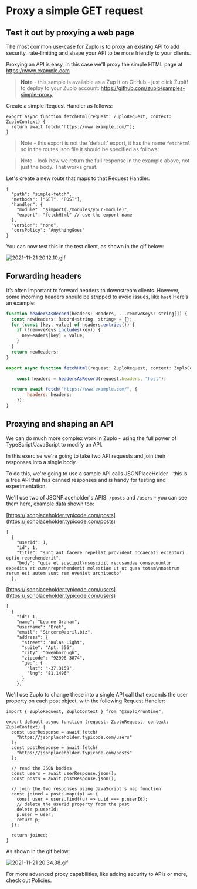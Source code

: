 # Proxy a simple GET request

## Test it out by proxying a web page

The most common use-case for Zuplo is to proxy an existing API to add security,
rate-limiting and shape your API to be more friendly to your clients.

Proxying an API is easy, in this case we'll proxy the simple HTML page at
https://www.example.com

> **Note** - this sample is available as a Zup It on GitHub - just click ZupIt!
> to deploy to your Zuplo account: https://github.com/zuplo/samples-simple-proxy

Create a simple Request Handler as follows:

```tsx
export async function fetchHtml(request: ZuploRequest, context: ZuploContext) {
  return await fetch("https://www.example.com/");
}
```

> Note - this export is not the 'default' export, it has the name `fetchHtml` so
> in the routes.json file it should be specified as follows:

> Note - look how we return the full response in the example above, not just the
> body. That works great.

Let's create a new route that maps to that Request Handler.

```tsx
{
  "path": "simple-fetch",
  "methods": ["GET", "POST"],
  "handler": {
    "module": "$import(./modules/your-module)",
    "export": "fetchHtml" // use the export name
  },
  "version": "none",
  "corsPolicy": "AnythingGoes"
}
```

You can now test this in the test client, as shown in the gif below:

![2021-11-21 20.12.10.gif](/media/guides/proxy-a-simple-get-request/2021-11-21_20.12.10.gif)

## Forwarding headers

It’s often important to forward headers to downstream clients. However, some
incoming headers should be stripped to avoid issues, like `host`.Here’s an
example:

```jsx
function headersAsRecord(headers: Headers, ...removeKeys: string[]) {
  const newHeaders: Record<string, string> = {};
  for (const [key, value] of headers.entries()) {
    if (!removeKeys.includes(key)) {
      newHeaders[key] = value;
    }
  }
  return newHeaders;
}

export async function fetchHtml(request: ZuploRequest, context: ZuploContext) {

	const headers = headersAsRecord(request.headers, "host");

  return await fetch("https://www.example.com/", {
		headers: headers;
	});
}

```

## Proxying and shaping an API

We can do much more complex work in Zuplo - using the full power of
TypeScript/JavaScript to modify an API.

In this exercise we're going to take two API requests and join their responses
into a single body.

To do this, we're going to use a sample API calls JSONPlaceHolder - this is a
free API that has canned responses and is handy for testing and experimentation.

We'll use two of JSONPlaceholder's APIS: `/posts` and `/users` - you can see
them here, example data shown too:

[https://jsonplaceholder.typicode.com/posts](https://jsonplaceholder.typicode.com/posts)

```tsx
[
  {
    "userId": 1,
    "id": 1,
    "title": "sunt aut facere repellat provident occaecati excepturi optio reprehenderit",
    "body": "quia et suscipit\nsuscipit recusandae consequuntur expedita et cum\nreprehenderit molestiae ut ut quas totam\nnostrum rerum est autem sunt rem eveniet architecto"
  },
```

[https://jsonplaceholder.typicode.com/users](https://jsonplaceholder.typicode.com/users)

```tsx
[
  {
    "id": 1,
    "name": "Leanne Graham",
    "username": "Bret",
    "email": "Sincere@april.biz",
    "address": {
      "street": "Kulas Light",
      "suite": "Apt. 556",
      "city": "Gwenborough",
      "zipcode": "92998-3874",
      "geo": {
        "lat": "-37.3159",
        "lng": "81.1496"
      }
    },
```

We'll use Zuplo to change these into a single API call that expands the user
property on each post object, with the following Request Handler:

```tsx
import { ZuploRequest, ZuploContext } from "@zuplo/runtime";

export default async function (request: ZuploRequest, context: ZuploContext) {
  const userResponse = await fetch(
    "https://jsonplaceholder.typicode.com/users"
  );
  const postResponse = await fetch(
    "https://jsonplaceholder.typicode.com/posts"
  );

  // read the JSON bodies
  const users = await userResponse.json();
  const posts = await postResponse.json();

  // join the two responses using JavaScript's map function
  const joined = posts.map((p) => {
    const user = users.find((u) => u.id === p.userId);
    // delete the userId property from the post
    delete p.userId;
    p.user = user;
    return p;
  });

  return joined;
}
```

As shown in the gif below:

![2021-11-21 20.34.38.gif](/media/guides/proxy-a-simple-get-request/2021-11-21_20.34.38.gif)

For more advanced proxy capabilities, like adding security to APIs or more,
check out [Policies](/articles/policies).
